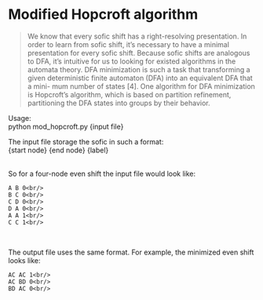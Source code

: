 # Modified Hopcroft algorithm
> We know that every sofic shift has a right-resolving presentation. In order to learn from sofic shift, it’s necessary to have a minimal presentation for every sofic shift. Because sofic shifts are analogous to DFA, it’s intuitive for us to looking for existed algorithms in the automata theory. DFA minimization is such a task that transforming a given deterministic finite automaton (DFA) into an equivalent DFA that a mini- mum number of states [4]. One algorithm for DFA minimization is Hopcroft’s algorithm, which is based on partition refinement, partitioning the DFA states into groups by their behavior.<br/>

Usage:<br/>
python mod_hopcroft.py {input file} <br/>

The input file storage the sofic in such a format:<br/>
{start node} {end node} {label}<br/><br/>

So for a four-node even shift the input file would look like:<br/>
~~~~
A B 0<br/>
B C 0<br/>
C D 0<br/>
D A 0<br/>
A A 1<br/>
C C 1<br/>
~~~~
<br/>

The output file uses the same format. For example, the minimized even shift looks like: <br/>
~~~~
AC AC 1<br/>
AC BD 0<br/>
BD AC 0<br/>
~~~~
<br/>

